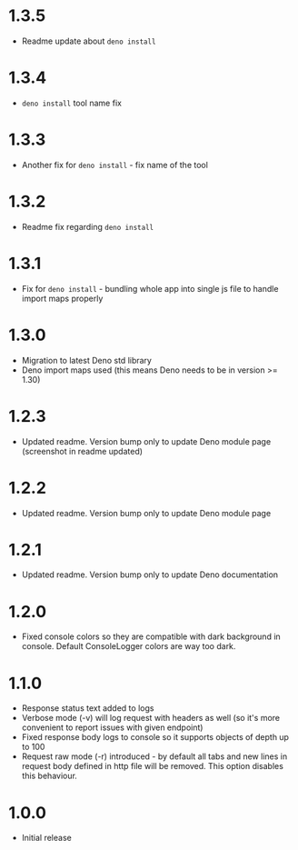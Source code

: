 # 1.3.5

* Readme update about `deno install`

# 1.3.4

* `deno install` tool name fix

# 1.3.3

* Another fix for `deno install` - fix name of the tool

# 1.3.2

* Readme fix regarding `deno install`

# 1.3.1

* Fix for `deno install` - bundling whole app into single js file to handle import maps properly

# 1.3.0

* Migration to latest Deno std library
* Deno import maps used (this means Deno needs to be in version >= 1.30)

# 1.2.3

* Updated readme. Version bump only to update Deno module page (screenshot in readme updated)

# 1.2.2

* Updated readme. Version bump only to update Deno module page

# 1.2.1

* Updated readme. Version bump only to update Deno documentation

# 1.2.0

* Fixed console colors so they are compatible with dark background in console. Default ConsoleLogger colors are way too dark.

# 1.1.0

* Response status text added to logs
* Verbose mode (-v) will log request with headers as well (so it's more convenient to report issues with given endpoint)
* Fixed response body logs to console so it supports objects of depth up to 100
* Request raw mode (-r) introduced - by default all tabs and new lines in request body defined in http file will be removed. 
  This option disables this behaviour.

# 1.0.0

* Initial release
